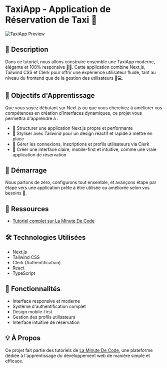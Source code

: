 # TaxiApp - Application de Réservation de Taxi 🚕

![TaxiApp Preview](https://www.laminutedecode.com/_next/image?url=https%3A%2F%2Fcdn.sanity.io%2Fimages%2Fhtniyx9j%2Fproduction%2F5fbf6811ef00d9a33545a423258c765df2e3a1de-1280x720.jpg&w=1920&q=75)

## 📝 Description

Dans ce tutoriel, nous allons construire ensemble une TaxiApp moderne, élégante et 100% responsive 🚕✨. Cette application combine Next.js, Tailwind CSS et Clerk pour offrir une expérience utilisateur fluide, tant au niveau du frontend que de la gestion des utilisateurs 🔐💻.

## 🎯 Objectifs d'Apprentissage

Que vous soyez débutant sur Next.js ou que vous cherchiez à améliorer vos compétences en création d'interfaces dynamiques, ce projet vous permettra d'apprendre à :

- 🧱 Structurer une application Next.js propre et performante
- 🎨 Styliser avec Tailwind pour un design réactif et rapide à mettre en place
- 🔐 Gérer les connexions, inscriptions et profils utilisateurs via Clerk
- 📱 Créer une interface claire, mobile-first et intuitive, comme une vraie application de réservation

## 🚀 Démarrage

Nous partons de zéro, configurons tout ensemble, et avançons étape par étape vers une application prête à être utilisée ou améliorée selon vos besoins 💪.

## 🔗 Ressources

- [Tutoriel complet sur La Minute De Code](https://www.laminutedecode.com/tutoriels/taxiapp-front-end-avec-next-js)

## 🛠️ Technologies Utilisées

- Next.js
- Tailwind CSS
- Clerk (Authentification)
- React
- TypeScript

## 📱 Fonctionnalités

- Interface responsive et moderne
- Système d'authentification complet
- Design mobile-first
- Gestion des profils utilisateurs
- Interface intuitive de réservation

## 💡 À Propos

Ce projet fait partie des tutoriels de [La Minute De Code](https://www.laminutedecode.com), une plateforme dédiée à l'apprentissage du développement web de manière simple et efficace.
